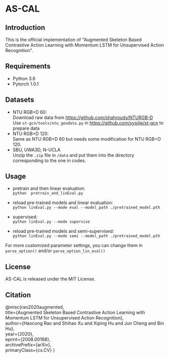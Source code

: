 # AS-CAL

## Introduction
This is the official implementation of "Augmented Skeleton Based Contrastive Action Learning with Momentum LSTM for Unsupervised Action Recognition". 
## Requirements
- Python 3.6
- Pytorch 1.0.1
## Datasets
- NTU RGB+D 60:  
Download raw data from https://github.com/shahroudy/NTURGB-D  
Use `st-gcn/tools/ntu_gendata.py` in https://github.com/yysijie/st-gcn to prepare data
- NTU RGB+D 120:  
Same as NTU RGB+D 60 but needs some modification for NTU RGB+D 120.
- SBU, UWA3D, N-UCLA  
Unzip the `.zip` file in `/data` and put them into the directory corresponding to the one in codes.



## Usage
- pretrain and then linear evaluation:  
  `python  pretrain_and_linEval.py`

- reload pre-trained models and linear evaluation:  
`python linEval.py --mode eval --model_path ./pretrained_model.pth`

- supervised:  
`python linEval.py --mode supervise`

- reload pre-trained models and semi-supervised:  
`python linEval.py --mode semi --model_path ./pretrained_model.pth`

For more customized parameter settings, you can change them in `parse_option()` and/or `parse_option_lin_eval()` 


## License
AS-CAL is released under the MIT License.

## Citation
@misc{rao2020augmented,  
title={Augmented Skeleton Based Contrastive Action Learning with Momentum LSTM for Unsupervised Action Recognition},   
author={Haocong Rao and Shihao Xu and Xiping Hu and Jun Cheng and Bin Hu},  
year={2020},  
eprint={2008.00188},  
archivePrefix={arXiv},  
primaryClass={cs.CV}
}

